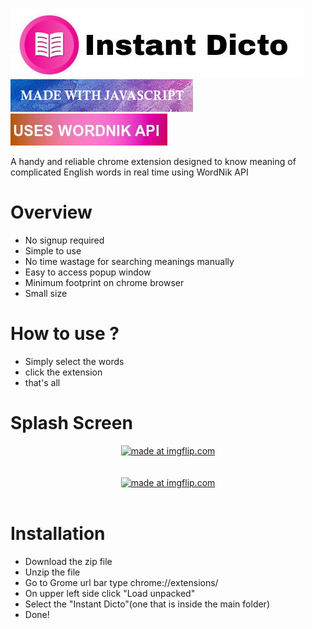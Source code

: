 <img src="Images/HeadName.jpg"></img></br>
<img src="Images/javascript.jpg"></img>
<img src="Images/api.jpg"></img></br>

A handy and reliable chrome extension designed to know meaning of complicated English words in real time using WordNik API
<br>

# Overview <br>

- No signup required <br>
- Simple to use
- No time wastage for searching meanings manually
- Easy to access popup window
- Minimum footprint on chrome browser <br>
- Small size <br>

# How to use ?<br>

- Simply select the words <br>
- click the extension <br>
- that's all <br>


# Splash Screen<br>

<center><a href="https://imgflip.com/gif/2qtv5y"><img src="https://i.imgflip.com/2qtv5y.gif" title="made at imgflip.com"/></a></center> <br>
<br>
<center><a href="https://imgflip.com/gif/2qtver"><img src="https://i.imgflip.com/2qtver.gif" title="made at imgflip.com"/></a></center> <br>

# Installation <br>
 - Download the zip file
 - Unzip the file
 - Go to Grome url bar type chrome://extensions/
 - On upper left side click "Load unpacked"
 - Select the "Instant Dicto"(one that is inside the main folder)
 - Done!
 
